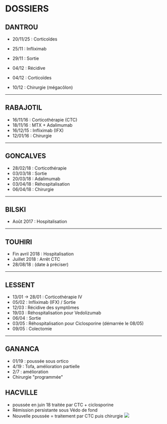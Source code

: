 # DOSSIERS

## DANTROU
- 20/11/25 : Corticoïdes  
- 25/11 : Infliximab  
- 29/11 : Sortie  

- 04/12 : Récidive  
- 04/12 : Corticoïdes  
- 10/12 : Chirurgie (mégacôlon)  

---

## RABAJOTIL
- 16/11/16 : Corticothérapie (CTC)  
- 18/11/16 : MTX + Adalimumab  
- 16/12/15 : Infliximab (IFX)  
- 12/01/16 : Chirurgie  

---

## GONCALVES
- 28/02/18 : Corticothérapie  
- 03/03/18 : Sortie  
- 20/03/18 : Adalimumab  
- 03/04/18 : Réhospitalisation  
- 06/04/18 : Chirurgie  

---

## BILSKI
- Août 2017 : Hospitalisation  

---

## TOUHIRI
- Fin avril 2018 : Hospitalisation  
- Juillet 2018 : Arrêt CTC  
- 28/08/18 : (date à préciser)  

---

## LESSENT
- 13/01 → 28/01 : Corticothérapie IV  
- 05/02 : Infliximab (IFX) / Sortie  
- 12/03 : Récidive des symptômes  
- 19/03 : Réhospitalisation pour Vedolizumab  
- 06/04 : Sortie  
- 03/05 : Réhospitalisation pour Ciclosporine (démarrée le 08/05)  
- 09/05 : Colectomie  

---

## GANANCA

- 01/19 : poussée sous ortico
- 4/19 : Tofa, amélioration partielle 
- 2/7 : amélioration
- Chirurgie "programmée"

## HACVILLE
- poussée en juin 18 traitée par CTC + ciclosporine
- Rémission persistante sous Védo de fond
- Nouvelle poussée = traitement par CTC puis chirurgie
![](../media/image/port%20blanc.png)